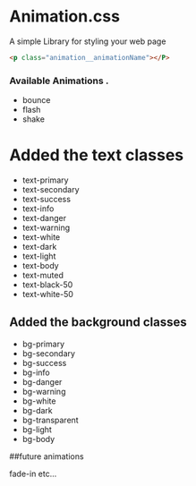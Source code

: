 # Animation.css
A simple Library for styling your web page

```html
<p class="animation__animationName"></P>
```


### Available Animations .

* bounce
* flash 
* shake



# Added the text classes

* text-primary 
* text-secondary
* text-success
* text-info
* text-danger
* text-warning
* text-white
* text-dark
* text-light
* text-body
* text-muted
* text-black-50
* text-white-50

## Added the background classes

* bg-primary 
* bg-secondary
* bg-success
* bg-info
* bg-danger
* bg-warning
* bg-white
* bg-dark
* bg-transparent
* bg-light
* bg-body


##future animations 

fade-in
etc...
